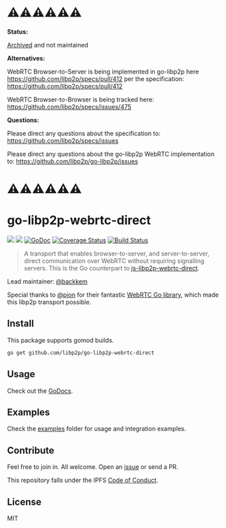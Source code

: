 # ⚠️⚠️⚠️⚠️⚠️⚠️
**Status:**

[Archived](https://github.com/libp2p/github-mgmt/pull/74) and not maintained

**Alternatives:**

WebRTC Browser-to-Server is being implemented in go-libp2p here https://github.com/libp2p/specs/pull/412 per the specification: https://github.com/libp2p/specs/pull/412

WebRTC Browser-to-Browser is being tracked here: https://github.com/libp2p/specs/issues/475

**Questions:**

Please direct any questions about the specification to: https://github.com/libp2p/specs/issues

Please direct any questions about the go-libp2p WebRTC implementation to: https://github.com/libp2p/go-libp2p/issues
# ⚠️⚠️⚠️⚠️⚠️⚠️

# go-libp2p-webrtc-direct

[![](https://img.shields.io/badge/project-libp2p-yellow.svg?style=flat-square)](http://github.com/libp2p/libp2p)
[![](https://img.shields.io/badge/freenode-%23libp2p-yellow.svg?style=flat-square)](http://webchat.freenode.net/?channels=%23libp2p)
[![GoDoc](https://godoc.org/github.com/libp2p/go-libp2p-webrtc-direct?status.svg)](https://godoc.org/github.com/libp2p/go-libp2p-webrtc-direct)
[![Coverage
Status](https://coveralls.io/repos/github/libp2p/go-libp2p-webrtc-direct/badge.svg?branch=master)](https://coveralls.io/github/libp2p/go-libp2p-webrtc-direct?branch=master)
[![Build
Status](https://travis-ci.org/libp2p/go-libp2p-webrtc-direct.svg?branch=master)](https://travis-ci.org/libp2p/go-libp2p-webrtc-direct)

> A transport that enables browser-to-server, and server-to-server, direct
> communication over WebRTC without requiring signalling servers. This is the
> Go counterpart to
> [js-libp2p-webrtc-direct](https://github.com/libp2p/js-libp2p-webrtc-direct).

Lead maintainer: [@backkem](https://github.com/backkem)

Special thanks to [@pion](https://github.com/pion) for their fantastic
[WebRTC Go library](https://github.com/pion/webrtc), which made this
libp2p transport possible.

## Install

This package supports gomod builds.

```sh
go get github.com/libp2p/go-libp2p-webrtc-direct
```

## Usage

Check out the
[GoDocs](https://godoc.org/github.com/libp2p/go-libp2p-webrtc-direct).

## Examples

Check the [examples](./examples) folder for usage and integration examples.

## Contribute

Feel free to join in. All welcome. Open an
[issue](https://github.com/libp2p/go-libp2p-webrtc-direct/issues) or send a
PR.

This repository falls under the IPFS [Code of
Conduct](https://github.com/ipfs/community/blob/master/code-of-conduct.md).

## License
MIT
